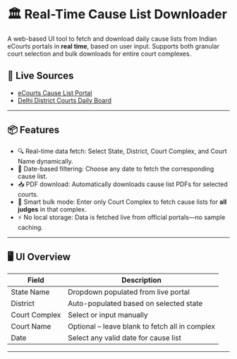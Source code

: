 # 🏛️ Real-Time Cause List Downloader

A web-based UI tool to fetch and download daily cause lists from Indian eCourts portals in **real time**, based on user input. Supports both granular court selection and bulk downloads for entire court complexes.

## 🔗 Live Sources
- [eCourts Cause List Portal](https://services.ecourts.gov.in/ecourtindia_v6/?p=cause_list/)
- [Delhi District Courts Daily Board](https://newdelhi.dcourts.gov.in/cause-list-%e2%81%84-daily-board/)

---

## 📦 Features

- 🔍 Real-time data fetch: Select State, District, Court Complex, and Court Name dynamically.
- 📅 Date-based filtering: Choose any date to fetch the corresponding cause list.
- 📥 PDF download: Automatically downloads cause list PDFs for selected courts.
- 🧠 Smart bulk mode: Enter only Court Complex to fetch cause lists for **all judges** in that complex.
- ⚡ No local storage: Data is fetched live from official portals—no sample caching.

---

## 🖥️ UI Overview

| Field            | Description                                      |
|------------------|--------------------------------------------------|
| State Name       | Dropdown populated from live portal              |
| District         | Auto-populated based on selected state           |
| Court Complex    | Select or input manually                         |
| Court Name       | Optional – leave blank to fetch all in complex   |
| Date             | Select any valid date for cause list             |

---

